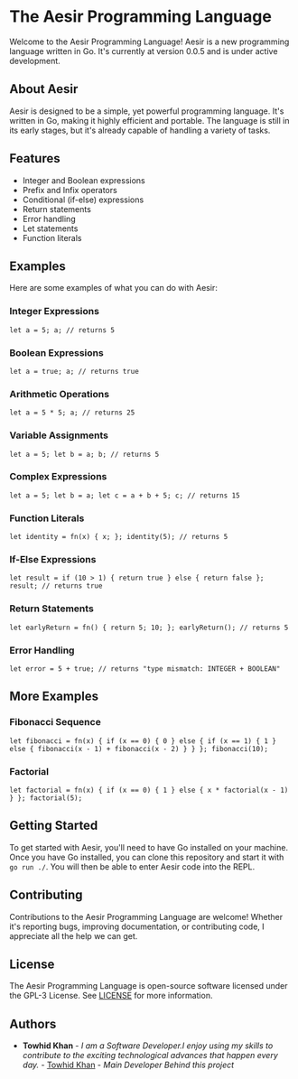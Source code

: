# The Aesir Programming Language

Welcome to the Aesir Programming Language! Aesir is a new programming language written in Go. It's currently at version 0.0.5 and is under active development.

## About Aesir

Aesir is designed to be a simple, yet powerful programming language. It's written in Go, making it highly efficient and portable. The language is still in its early stages, but it's already capable of handling a variety of tasks.

## Features

- Integer and Boolean expressions
- Prefix and Infix operators
- Conditional (if-else) expressions
- Return statements
- Error handling
- Let statements
- Function literals

## Examples

Here are some examples of what you can do with Aesir:

### Integer Expressions

```let a = 5; a; // returns 5```

### Boolean Expressions

```let a = true; a; // returns true```

### Arithmetic Operations

```let a = 5 * 5; a; // returns 25```

### Variable Assignments

```let a = 5; let b = a; b; // returns 5```

### Complex Expressions

```let a = 5; let b = a; let c = a + b + 5; c; // returns 15```

### Function Literals

```let identity = fn(x) { x; }; identity(5); // returns 5```

### If-Else Expressions

```let result = if (10 > 1) { return true } else { return false }; result; // returns true```

### Return Statements

```let earlyReturn = fn() { return 5; 10; }; earlyReturn(); // returns 5```

### Error Handling

```let error = 5 + true; // returns "type mismatch: INTEGER + BOOLEAN"```

## More Examples

### Fibonacci Sequence

```let fibonacci = fn(x) { if (x == 0) { 0 } else { if (x == 1) { 1 } else { fibonacci(x - 1) + fibonacci(x - 2) } } }; fibonacci(10);```

### Factorial

```let factorial = fn(x) { if (x == 0) { 1 } else { x * factorial(x - 1) } }; factorial(5);```

## Getting Started

To get started with Aesir, you'll need to have Go installed on your machine. Once you have Go installed, you can clone this repository and start it with `go run ./`. You will then be able to enter Aesir code into the REPL.

## Contributing

Contributions to the Aesir Programming Language are welcome! Whether it's reporting bugs, improving documentation, or contributing code, I appreciate all the help we can get.

## License

The Aesir Programming Language is open-source software licensed under the GPL-3 License. See [LICENSE](https://github.com/nexentra/aesir/blob/main/LICENSE.md) for more information.

## Authors

* **Towhid Khan** - *I am a Software Developer.I enjoy using my skills to contribute to the exciting technological advances that happen every day.* - [Towhid Khan](https://github.com/KnockOutEZ) - *Main Developer Behind this project*